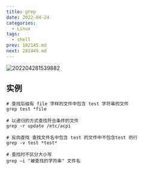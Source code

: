 ```yaml
---
title: grep
date: 2022-04-24
categories:
  - Linux
tags:
  - shell
prev: 182145.md
next: 281449.md
---
```


![202204281539882](https://cdn.jsdelivr.net/gh/qbmzc/images/2022/202204281539882.png)

<!-- more -->

## 实例

```shell
# 查找后缀有 file 字样的文件中包含 test 字符串的文件
grep test *file

# 以递归的方式查找符合条件的文件
grep -r update /etc/acpi

# 反向查找 查找文件名中包含 test 的文件中不包含test 的行
grep -v test *test*

# 查找时不区分大小写
grep –i "被查找的字符串" 文件名

```

